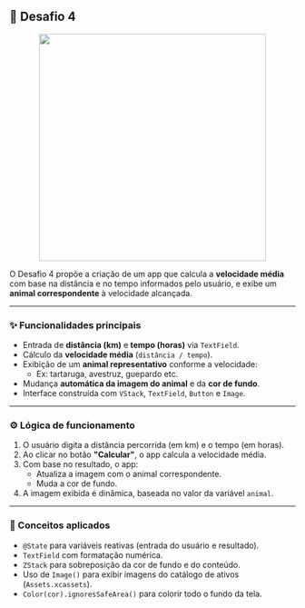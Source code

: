 ## 🧩 Desafio 4

<p align="center">
  <img src="Desafio4.gif" width="400">
</p>

O Desafio 4 propõe a criação de um app que calcula a **velocidade média** com base na distância e no tempo informados pelo usuário, e exibe um **animal correspondente** à velocidade alcançada.

---

### ✨ Funcionalidades principais

- Entrada de **distância (km)** e **tempo (horas)** via `TextField`.
- Cálculo da **velocidade média** (`distância / tempo`).
- Exibição de um **animal representativo** conforme a velocidade:
  - Ex: tartaruga, avestruz, guepardo etc.
- Mudança **automática da imagem do animal** e da **cor de fundo**.
- Interface construída com `VStack`, `TextField`, `Button` e `Image`.

---

### ⚙️ Lógica de funcionamento

1. O usuário digita a distância percorrida (em km) e o tempo (em horas).
2. Ao clicar no botão **"Calcular"**, o app calcula a velocidade média.
3. Com base no resultado, o app:
   - Atualiza a imagem com o animal correspondente.
   - Muda a cor de fundo.
4. A imagem exibida é dinâmica, baseada no valor da variável `animal`.

---

### 🧠 Conceitos aplicados

- `@State` para variáveis reativas (entrada do usuário e resultado).
- `TextField` com formatação numérica.
- `ZStack` para sobreposição da cor de fundo e do conteúdo.
- Uso de `Image()` para exibir imagens do catálogo de ativos (`Assets.xcassets`).
- `Color(cor).ignoresSafeArea()` para colorir todo o fundo da tela.
